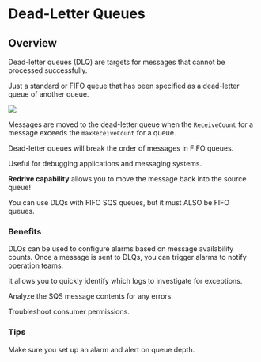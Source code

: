# Dead-Letter Queues

## Overview

Dead-letter queues (DLQ) are targets for messages that cannot be processed successfully.

Just a standard or FIFO queue that has been specified as a dead-letter queue of another queue.

![](https://digitalcloud.training/wp-content/uploads/2022/01/amazon-sqs-dead-letter-queue-redrive-policy.jpeg)

Messages are moved to the dead-letter queue when the `ReceiveCount` for a message exceeds the `maxReceiveCount` for a queue.

Dead-letter queues will break the order of messages in FIFO queues.

Useful for debugging applications and messaging systems.

**Redrive capability** allows you to move the message back into the source queue!

You can use DLQs with FIFO SQS queues, but it must ALSO be FIFO queues.

### Benefits

DLQs can be used to configure alarms based on message availability counts. Once a message is sent to DLQs, you can trigger alarms to notify operation teams.

It allows you to quickly identify which logs to investigate for exceptions.

Analyze the SQS message contents for any errors.

Troubleshoot consumer permissions.

### Tips

Make sure you set up an alarm and alert on queue depth.
